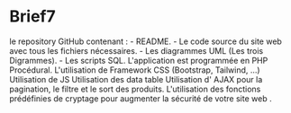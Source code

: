 # Brief7
 le repository GitHub contenant :
                   - README.
                   -  Le code source du site web avec tous les fichiers nécessaires.
                   -  Les diagrammes UML (Les trois Digrammes).
                   -  Les scripts SQL.
L'application est programmée en PHP Procédural.
L'utilisation de Framework CSS (Bootstrap, Tailwind, …)
Utilisation de JS
Utilisation des data table
Utilisation d' AJAX pour la pagination, le filtre et le sort des produits.
L'utilisation des fonctions prédéfinies de cryptage pour augmenter la sécurité de votre site web .